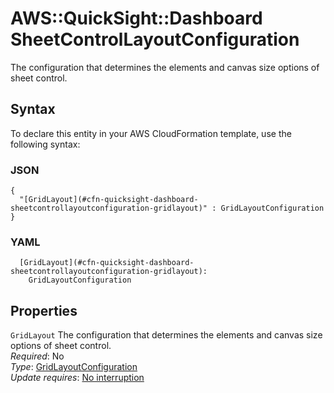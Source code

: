 # AWS::QuickSight::Dashboard SheetControlLayoutConfiguration<a name="aws-properties-quicksight-dashboard-sheetcontrollayoutconfiguration"></a>

The configuration that determines the elements and canvas size options of sheet control\.

## Syntax<a name="aws-properties-quicksight-dashboard-sheetcontrollayoutconfiguration-syntax"></a>

To declare this entity in your AWS CloudFormation template, use the following syntax:

### JSON<a name="aws-properties-quicksight-dashboard-sheetcontrollayoutconfiguration-syntax.json"></a>

```
{
  "[GridLayout](#cfn-quicksight-dashboard-sheetcontrollayoutconfiguration-gridlayout)" : GridLayoutConfiguration
}
```

### YAML<a name="aws-properties-quicksight-dashboard-sheetcontrollayoutconfiguration-syntax.yaml"></a>

```
  [GridLayout](#cfn-quicksight-dashboard-sheetcontrollayoutconfiguration-gridlayout):
    GridLayoutConfiguration
```

## Properties<a name="aws-properties-quicksight-dashboard-sheetcontrollayoutconfiguration-properties"></a>

`GridLayout` <a name="cfn-quicksight-dashboard-sheetcontrollayoutconfiguration-gridlayout"></a>
The configuration that determines the elements and canvas size options of sheet control\.  
_Required_: No  
_Type_: [GridLayoutConfiguration](aws-properties-quicksight-dashboard-gridlayoutconfiguration.md)  
_Update requires_: [No interruption](https://docs.aws.amazon.com/AWSCloudFormation/latest/UserGuide/using-cfn-updating-stacks-update-behaviors.html#update-no-interrupt)
